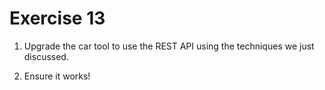 # Exercise 13

1. Upgrade the car tool to use the REST API using the techniques we just discussed.

2. Ensure it works!